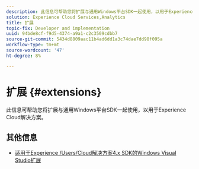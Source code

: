 ```yaml
---
description: 此信息可帮助您将扩展与通用Windows平台SDK一起使用，以用于Experience Cloud解决方案。
solution: Experience Cloud Services,Analytics
title: 扩展
topic-fix: Developer and implementation
uuid: 94bde8cf-f9d5-4374-a9a1-c2c3509cdbb7
source-git-commit: 5434d8809aac11b4ad6dd1a3c74dae7dd98f095a
workflow-type: tm+mt
source-wordcount: '47'
ht-degree: 8%

---
```



# 扩展 {#extensions}

此信息可帮助您将扩展与通用Windows平台SDK一起使用，以用于Experience Cloud解决方案。

## 其他信息

+ [适用于Experience /Users/Cloud解决方案4.x SDK的Windows Visual Studio扩展](/help/universal-windows/extensions/win-vse-4x.md)